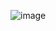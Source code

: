![image](https://github.com/11090012/modsen/assets/145377347/b3b66c17-93c8-4527-9933-5c724228f359)

